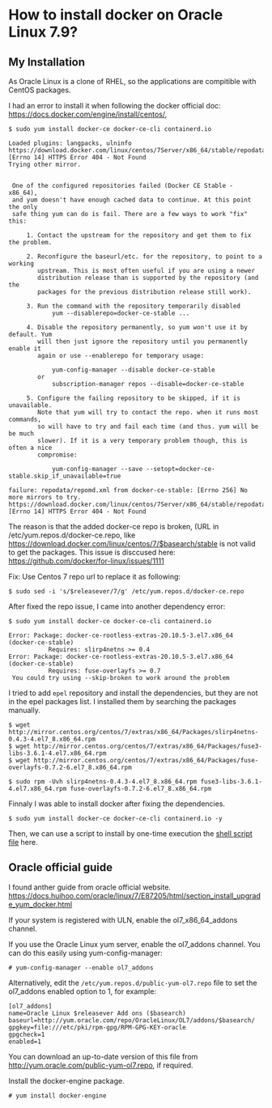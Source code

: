 # How to install docker on Oracle Linux 7.9?

## My Installation
As Oracle Linux is a clone of RHEL, so the applications are compitible with CentOS packages.

I had an error to install it when following the docker official doc: https://docs.docker.com/engine/install/centos/, 

`$ sudo yum install docker-ce docker-ce-cli containerd.io`

```shell
Loaded plugins: langpacks, ulninfo
https://download.docker.com/linux/centos/7Server/x86_64/stable/repodata/repomd.xml: [Errno 14] HTTPS Error 404 - Not Found
Trying other mirror.


 One of the configured repositories failed (Docker CE Stable - x86_64),
 and yum doesn't have enough cached data to continue. At this point the only
 safe thing yum can do is fail. There are a few ways to work "fix" this:

     1. Contact the upstream for the repository and get them to fix the problem.

     2. Reconfigure the baseurl/etc. for the repository, to point to a working
        upstream. This is most often useful if you are using a newer
        distribution release than is supported by the repository (and the
        packages for the previous distribution release still work).

     3. Run the command with the repository temporarily disabled
            yum --disablerepo=docker-ce-stable ...

     4. Disable the repository permanently, so yum won't use it by default. Yum
        will then just ignore the repository until you permanently enable it
        again or use --enablerepo for temporary usage:

            yum-config-manager --disable docker-ce-stable
        or
            subscription-manager repos --disable=docker-ce-stable

     5. Configure the failing repository to be skipped, if it is unavailable.
        Note that yum will try to contact the repo. when it runs most commands,
        so will have to try and fail each time (and thus. yum will be be much
        slower). If it is a very temporary problem though, this is often a nice
        compromise:

            yum-config-manager --save --setopt=docker-ce-stable.skip_if_unavailable=true

failure: repodata/repomd.xml from docker-ce-stable: [Errno 256] No more mirrors to try.
https://download.docker.com/linux/centos/7Server/x86_64/stable/repodata/repomd.xml: [Errno 14] HTTPS Error 404 - Not Found
```

The reason is that the added docker-ce repo is broken, (URL in /etc/yum.repos.d/docker-ce.repo, like https://download.docker.com/linux/centos/7/$basearch/stable is not valid to get the packages. This issue is disccused here: https://github.com/docker/for-linux/issues/1111

Fix: Use Centos 7 repo url to replace it as following:

`$ sudo sed -i 's/$releasever/7/g' /etc/yum.repos.d/docker-ce.repo`

After fixed the repo issue, I came into another dependency error:

```shell
$ sudo yum install docker-ce docker-ce-cli containerd.io

Error: Package: docker-ce-rootless-extras-20.10.5-3.el7.x86_64 (docker-ce-stable)
           Requires: slirp4netns >= 0.4
Error: Package: docker-ce-rootless-extras-20.10.5-3.el7.x86_64 (docker-ce-stable)
           Requires: fuse-overlayfs >= 0.7
 You could try using --skip-broken to work around the problem
 ```

 I tried to add `epel` repository and install the dependencies, but they are not in the epel packages list. I installed them by searching the packages manually.

 ```shell
 $ wget http://mirror.centos.org/centos/7/extras/x86_64/Packages/slirp4netns-0.4.3-4.el7_8.x86_64.rpm
$ wget http://mirror.centos.org/centos/7/extras/x86_64/Packages/fuse3-libs-3.6.1-4.el7.x86_64.rpm
$ wget http://mirror.centos.org/centos/7/extras/x86_64/Packages/fuse-overlayfs-0.7.2-6.el7_8.x86_64.rpm

$ sudo rpm -Uvh slirp4netns-0.4.3-4.el7_8.x86_64.rpm fuse3-libs-3.6.1-4.el7.x86_64.rpm fuse-overlayfs-0.7.2-6.el7_8.x86_64.rpm
```

Finnaly I was able to install docker after fixing the dependencies.

`$ sudo yum install docker-ce docker-ce-cli containerd.io -y`

Then, we can use a script to install by one-time execution the [shell script file](./install_docker_on_oracle_linux_7.9.sh) here.


## Oracle official guide
I found anther guide from oracle official website.
https://docs.huihoo.com/oracle/linux/7/E87205/html/section_install_upgrade_yum_docker.html

If your system is registered with ULN, enable the ol7_x86_64_addons channel.

If you use the Oracle Linux yum server, enable the ol7_addons channel. You can do this easily using yum-config-manager:

`# yum-config-manager --enable ol7_addons`

Alternatively, edit the `/etc/yum.repos.d/public-yum-ol7.repo` file to set the ol7_addons enabled option to 1, for example:

```
[ol7_addons]
name=Oracle Linux $releasever Add ons ($basearch)
baseurl=http://yum.oracle.com/repo/OracleLinux/OL7/addons/$basearch/
gpgkey=file:///etc/pki/rpm-gpg/RPM-GPG-KEY-oracle
gpgcheck=1
enabled=1
```

You can download an up-to-date version of this file from http://yum.oracle.com/public-yum-ol7.repo, if required.

Install the docker-engine package.

`# yum install docker-engine`
